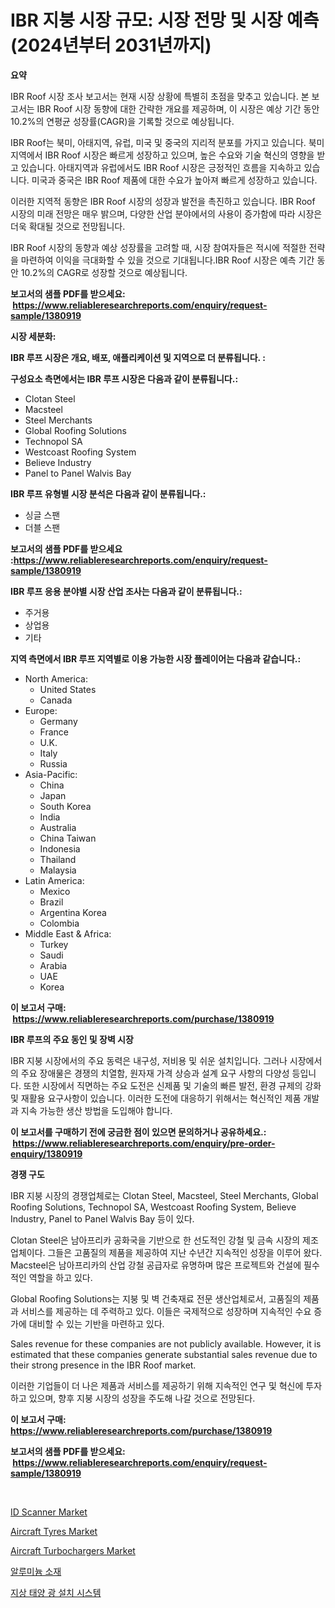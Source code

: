 <p><h1>IBR 지붕 시장 규모: 시장 전망 및 시장 예측 (2024년부터 2031년까지)</h1></p><p><strong>요약</strong></p>
<p><p>IBR Roof 시장 조사 보고서는 현재 시장 상황에 특별히 초점을 맞추고 있습니다. 본 보고서는 IBR Roof 시장 동향에 대한 간략한 개요를 제공하며, 이 시장은 예상 기간 동안 10.2%의 연평균 성장률(CAGR)을 기록할 것으로 예상됩니다.</p><p>IBR Roof는 북미, 아태지역, 유럽, 미국 및 중국의 지리적 분포를 가지고 있습니다. 북미 지역에서 IBR Roof 시장은 빠르게 성장하고 있으며, 높은 수요와 기술 혁신의 영향을 받고 있습니다. 아태지역과 유럽에서도 IBR Roof 시장은 긍정적인 흐름을 지속하고 있습니다. 미국과 중국은 IBR Roof 제품에 대한 수요가 높아져 빠르게 성장하고 있습니다.</p><p>이러한 지역적 동향은 IBR Roof 시장의 성장과 발전을 촉진하고 있습니다. IBR Roof 시장의 미래 전망은 매우 밝으며, 다양한 산업 분야에서의 사용이 증가함에 따라 시장은 더욱 확대될 것으로 전망됩니다.</p><p>IBR Roof 시장의 동향과 예상 성장률을 고려할 때, 시장 참여자들은 적시에 적절한 전략을 마련하여 이익을 극대화할 수 있을 것으로 기대됩니다.IBR Roof 시장은 예측 기간 동안 10.2%의 CAGR로 성장할 것으로 예상됩니다.</p></p>
<p><strong>보고서의 샘플 PDF를 받으세요: &nbsp;<a href="https://www.reliableresearchreports.com/enquiry/request-sample/1380919">https://www.reliableresearchreports.com/enquiry/request-sample/1380919</a></strong></p>
<p><strong>시장 세분화:</strong></p>
<p><strong> IBR 루프 시장은 개요, 배포, 애플리케이션 및 지역으로 더 분류됩니다. :</strong></p>
<p><strong>구성요소 측면에서는 IBR 루프 시장은 다음과 같이 분류됩니다.:</strong></p>
<p><ul><li>Clotan Steel</li><li>Macsteel</li><li>Steel Merchants</li><li>Global Roofing Solutions</li><li>Technopol SA</li><li>Westcoast Roofing System</li><li>Believe Industry</li><li>Panel to Panel Walvis Bay</li></ul></p>
<p><strong> IBR 루프 유형별 시장 분석은 다음과 같이 분류됩니다.:</strong></p>
<p><ul><li>싱글 스팬</li><li>더블 스팬</li></ul></p>
<p><strong>보고서의 샘플 PDF를 받으세요 :<a href="https://www.reliableresearchreports.com/enquiry/request-sample/1380919">https://www.reliableresearchreports.com/enquiry/request-sample/1380919</a></strong></p>
<p><strong> IBR 루프 응용 분야별 시장 산업 조사는 다음과 같이 분류됩니다.:</strong></p>
<p><ul><li>주거용</li><li>상업용</li><li>기타</li></ul></p>
<p><strong>지역 측면에서 IBR 루프 지역별로 이용 가능한 시장 플레이어는 다음과 같습니다.:</strong></p>
<p><ul>
    <li>
        North America:
        <ul>
            <li>United States</li>
            <li>Canada</li>
        </ul>
    </li>
    <li>
        Europe:
        <ul>
            <li>Germany</li>
            <li>France</li>
            <li>U.K.</li>
            <li>Italy</li>
            <li>Russia</li>
        </ul>
    </li>
    <li>
        Asia-Pacific:
        <ul>
            <li>China</li>
            <li>Japan</li>
            <li>South Korea</li>
            <li>India</li>
            <li>Australia</li>
            <li>China Taiwan</li>
            <li>Indonesia</li>
            <li>Thailand</li>
            <li>Malaysia</li>
        </ul>
    </li>
    <li>
        Latin America:
        <ul>
            <li>Mexico</li>
            <li>Brazil</li>
            <li>Argentina Korea</li>
            <li>Colombia</li>
        </ul>
    </li>
    <li>
        Middle East & Africa:
        <ul>
            <li>Turkey</li>
            <li>Saudi</li>
            <li>Arabia</li>
            <li>UAE</li>
            <li>Korea</li>
        </ul>
    </li>
    </ul></p>
<p><strong>이 보고서 구매: &nbsp;<a href="https://www.reliableresearchreports.com/purchase/1380919">https://www.reliableresearchreports.com/purchase/1380919</a></strong></p>
<p><strong>IBR 루프의 주요 동인 및 장벽 시장</strong></p>
<p><p>IBR 지붕 시장에서의 주요 동력은 내구성, 저비용 및 쉬운 설치입니다. 그러나 시장에서의 주요 장애물은 경쟁의 치열함, 원자재 가격 상승과 설계 요구 사항의 다양성 등입니다. 또한 시장에서 직면하는 주요 도전은 신제품 및 기술의 빠른 발전, 환경 규제의 강화 및 재활용 요구사항이 있습니다. 이러한 도전에 대응하기 위해서는 혁신적인 제품 개발과 지속 가능한 생산 방법을 도입해야 합니다.</p></p>
<p><strong>이 보고서를 구매하기 전에 궁금한 점이 있으면 문의하거나 공유하세요.: &nbsp;<a href="https://www.reliableresearchreports.com/enquiry/pre-order-enquiry/1380919">https://www.reliableresearchreports.com/enquiry/pre-order-enquiry/1380919</a></strong></p>
<p><strong>경쟁 구도</strong></p>
<p><p>IBR 지붕 시장의 경쟁업체로는 Clotan Steel, Macsteel, Steel Merchants, Global Roofing Solutions, Technopol SA, Westcoast Roofing System, Believe Industry, Panel to Panel Walvis Bay 등이 있다. </p><p>Clotan Steel은 남아프리카 공화국을 기반으로 한 선도적인 강철 및 금속 시장의 제조업체이다. 그들은 고품질의 제품을 제공하여 지난 수년간 지속적인 성장을 이루어 왔다. Macsteel은 남아프리카의 산업 강철 공급자로 유명하며 많은 프로젝트와 건설에 필수적인 역할을 하고 있다.</p><p>Global Roofing Solutions는 지붕 및 벽 건축재료 전문 생산업체로서, 고품질의 제품과 서비스를 제공하는 데 주력하고 있다. 이들은 국제적으로 성장하며 지속적인 수요 증가에 대비할 수 있는 기반을 마련하고 있다. </p><p>Sales revenue for these companies are not publicly available. However, it is estimated that these companies generate substantial sales revenue due to their strong presence in the IBR Roof market. </p><p>이러한 기업들이 더 나은 제품과 서비스를 제공하기 위해 지속적인 연구 및 혁신에 투자하고 있으며, 향후 지붕 시장의 성장을 주도해 나갈 것으로 전망된다.</p></p>
<p><strong>이 보고서 구매: &nbsp; <a href="https://www.reliableresearchreports.com/purchase/1380919">https://www.reliableresearchreports.com/purchase/1380919</a></strong></p>
<p><strong>보고서의 샘플 PDF를 받으세요: &nbsp;<a href="https://www.reliableresearchreports.com/enquiry/request-sample/1380919">https://www.reliableresearchreports.com/enquiry/request-sample/1380919</a></strong><strong></strong></p>
<p>&nbsp;</p>
<p><p><a href="https://view.publitas.com/reportprime-1/id-scanner-market-size-focuses-on-market-dynamics-in-depth-analysis-and-future-projections-of-its-market-forecasted-for-period-from-2024-to-2031/">ID Scanner Market</a></p><p><a href="https://issuu.com/reportprime-2/docs/aircraft-tyres-market-size-2030.pptx">Aircraft Tyres Market</a></p><p><a href="https://issuu.com/reportprime-2/docs/aircraft-turbochargers-market-size-2030.pptx">Aircraft Turbochargers Market</a></p><p><a href="https://github.com/Hubertstyenger6685/Market-Research-Report-List-1/blob/main/997199212006.md">알루미늄 소재</a></p><p><a href="https://github.com/hxzi07639916/Market-Research-Report-List-1/blob/main/821665112005.md">지상 태양 광 설치 시스템</a></p></p>